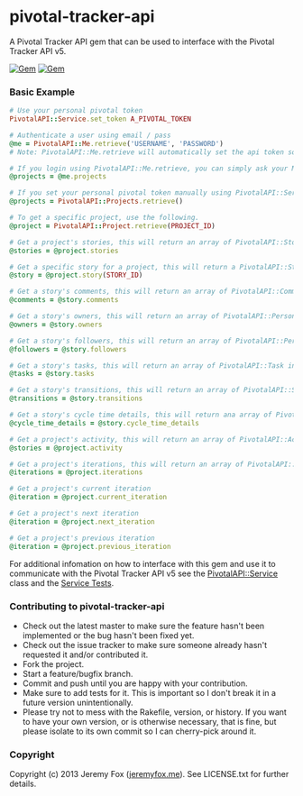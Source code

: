 pivotal-tracker-api
===================

A Pivotal Tracker API gem that can be used to interface with the Pivotal Tracker API v5.

[![Gem](https://img.shields.io/gem/v/pivotal-tracker-api.svg?maxAge=2592000)](https://rubygems.org/gems/pivotal-tracker-api) [![Gem](https://img.shields.io/gem/dt/pivotal-tracker-api.svg?maxAge=2592000)](https://github.com/atljeremy/pivotal-tracker-api.git)

### Basic Example

```ruby
# Use your personal pivotal token
PivotalAPI::Service.set_token A_PIVOTAL_TOKEN
```

```ruby
# Authenticate a user using email / pass
@me = PivotalAPI::Me.retrieve('USERNAME', 'PASSWORD')
# Note: PivotalAPI::Me.retrieve will automatically set the api token so there is no need to use PivotalAPI::Service.set_token if you use PivotalAPI::Me.retrieve to login
```

```ruby
# If you login using PivotalAPI::Me.retrieve, you can simply ask your Me object for your projects.
@projects = @me.projects

# If you set your personal pivotal token manually using PivotalAPI::Service.set_token, you can get your projects using the following.
@projects = PivotalAPI::Projects.retrieve()
```

```ruby
# To get a specific project, use the following.
@project = PivotalAPI::Project.retrieve(PROJECT_ID)
```

```ruby
# Get a project's stories, this will return an array of PivotalAPI::Story instance's
@stories = @project.stories
```

```ruby
# Get a specific story for a project, this will return a PivotalAPI::Story instance
@story = @project.story(STORY_ID)
```

```ruby
# Get a story's comments, this will return an array of PivotalAPI::Comment instance's
@comments = @story.comments
```

```ruby
# Get a story's owners, this will return an array of PivotalAPI::Person instance's
@owners = @story.owners
```

```ruby
# Get a story's followers, this will return an array of PivotalAPI::Person instance's
@followers = @story.followers
```

```ruby
# Get a story's tasks, this will return an array of PivotalAPI::Task instance's
@tasks = @story.tasks
```

```ruby
# Get a story's transitions, this will return an array of PivotalAPI::StoryTransition instance's
@transitions = @story.transitions
```

```ruby
# Get a story's cycle time details, this will return ana array of PivotalAPI::CycleTimeDetails instance's
@cycle_time_details = @story.cycle_time_details
```

```ruby
# Get a project's activity, this will return an array of PivotalAPI::Activity instance's
@stories = @project.activity
```

```ruby
# Get a project's iterations, this will return an array of PivotalAPI::Iteration instance's
@iterations = @project.iterations
```

```ruby
# Get a project's current iteration
@iteration = @project.current_iteration
```

```ruby
# Get a project's next iteration
@iteration = @project.next_iteration
```

```ruby
# Get a project's previous iteration
@iteration = @project.previous_iteration
```

For additional infomation on how to interface with this gem and use it to communicate with the Pivotal Tracker API v5 see the [PivotalAPI::Service](https://github.com/atljeremy/pivotal-tracker-api/blob/master/lib/pivotal-tracker-api/service.rb) class and the [Service Tests](https://github.com/atljeremy/pivotal-tracker-api/blob/master/test/test_service.rb).

### Contributing to pivotal-tracker-api
 
* Check out the latest master to make sure the feature hasn't been implemented or the bug hasn't been fixed yet.
* Check out the issue tracker to make sure someone already hasn't requested it and/or contributed it.
* Fork the project.
* Start a feature/bugfix branch.
* Commit and push until you are happy with your contribution.
* Make sure to add tests for it. This is important so I don't break it in a future version unintentionally.
* Please try not to mess with the Rakefile, version, or history. If you want to have your own version, or is otherwise necessary, that is fine, but please isolate to its own commit so I can cherry-pick around it.

### Copyright

Copyright (c) 2013 Jeremy Fox ([jeremyfox.me](http://www.jeremyfox.me)). See LICENSE.txt for
further details.

